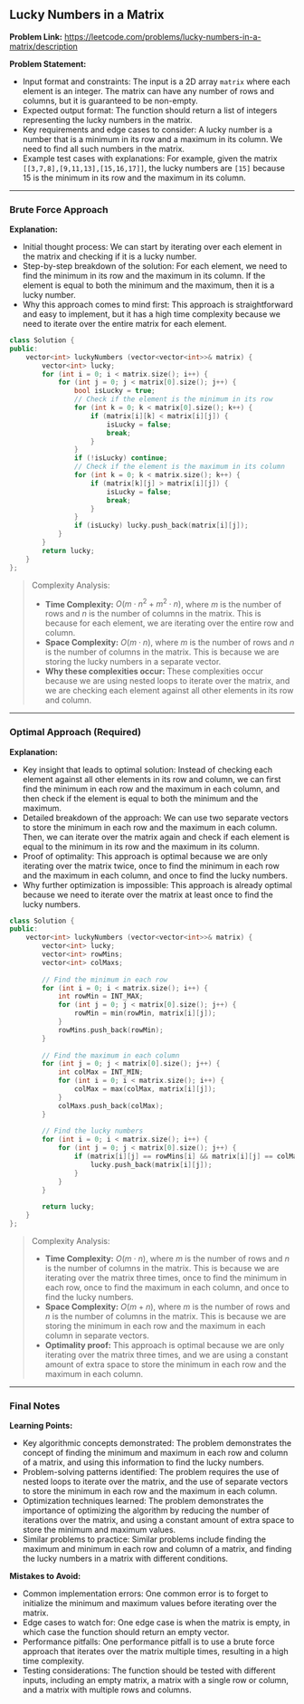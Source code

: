 ## Lucky Numbers in a Matrix

**Problem Link:** https://leetcode.com/problems/lucky-numbers-in-a-matrix/description

**Problem Statement:**
- Input format and constraints: The input is a 2D array `matrix` where each element is an integer. The matrix can have any number of rows and columns, but it is guaranteed to be non-empty.
- Expected output format: The function should return a list of integers representing the lucky numbers in the matrix.
- Key requirements and edge cases to consider: A lucky number is a number that is a minimum in its row and a maximum in its column. We need to find all such numbers in the matrix.
- Example test cases with explanations: For example, given the matrix `[[3,7,8],[9,11,13],[15,16,17]]`, the lucky numbers are `[15]` because 15 is the minimum in its row and the maximum in its column.

---

### Brute Force Approach

**Explanation:**
- Initial thought process: We can start by iterating over each element in the matrix and checking if it is a lucky number.
- Step-by-step breakdown of the solution: For each element, we need to find the minimum in its row and the maximum in its column. If the element is equal to both the minimum and the maximum, then it is a lucky number.
- Why this approach comes to mind first: This approach is straightforward and easy to implement, but it has a high time complexity because we need to iterate over the entire matrix for each element.

```cpp
class Solution {
public:
    vector<int> luckyNumbers (vector<vector<int>>& matrix) {
        vector<int> lucky;
        for (int i = 0; i < matrix.size(); i++) {
            for (int j = 0; j < matrix[0].size(); j++) {
                bool isLucky = true;
                // Check if the element is the minimum in its row
                for (int k = 0; k < matrix[0].size(); k++) {
                    if (matrix[i][k] < matrix[i][j]) {
                        isLucky = false;
                        break;
                    }
                }
                if (!isLucky) continue;
                // Check if the element is the maximum in its column
                for (int k = 0; k < matrix.size(); k++) {
                    if (matrix[k][j] > matrix[i][j]) {
                        isLucky = false;
                        break;
                    }
                }
                if (isLucky) lucky.push_back(matrix[i][j]);
            }
        }
        return lucky;
    }
};
```

> Complexity Analysis:
> - **Time Complexity:** $O(m \cdot n^2 + m^2 \cdot n)$, where $m$ is the number of rows and $n$ is the number of columns in the matrix. This is because for each element, we are iterating over the entire row and column.
> - **Space Complexity:** $O(m \cdot n)$, where $m$ is the number of rows and $n$ is the number of columns in the matrix. This is because we are storing the lucky numbers in a separate vector.
> - **Why these complexities occur:** These complexities occur because we are using nested loops to iterate over the matrix, and we are checking each element against all other elements in its row and column.

---

### Optimal Approach (Required)

**Explanation:**
- Key insight that leads to optimal solution: Instead of checking each element against all other elements in its row and column, we can first find the minimum in each row and the maximum in each column, and then check if the element is equal to both the minimum and the maximum.
- Detailed breakdown of the approach: We can use two separate vectors to store the minimum in each row and the maximum in each column. Then, we can iterate over the matrix again and check if each element is equal to the minimum in its row and the maximum in its column.
- Proof of optimality: This approach is optimal because we are only iterating over the matrix twice, once to find the minimum in each row and the maximum in each column, and once to find the lucky numbers.
- Why further optimization is impossible: This approach is already optimal because we need to iterate over the matrix at least once to find the lucky numbers.

```cpp
class Solution {
public:
    vector<int> luckyNumbers (vector<vector<int>>& matrix) {
        vector<int> lucky;
        vector<int> rowMins;
        vector<int> colMaxs;
        
        // Find the minimum in each row
        for (int i = 0; i < matrix.size(); i++) {
            int rowMin = INT_MAX;
            for (int j = 0; j < matrix[0].size(); j++) {
                rowMin = min(rowMin, matrix[i][j]);
            }
            rowMins.push_back(rowMin);
        }
        
        // Find the maximum in each column
        for (int j = 0; j < matrix[0].size(); j++) {
            int colMax = INT_MIN;
            for (int i = 0; i < matrix.size(); i++) {
                colMax = max(colMax, matrix[i][j]);
            }
            colMaxs.push_back(colMax);
        }
        
        // Find the lucky numbers
        for (int i = 0; i < matrix.size(); i++) {
            for (int j = 0; j < matrix[0].size(); j++) {
                if (matrix[i][j] == rowMins[i] && matrix[i][j] == colMaxs[j]) {
                    lucky.push_back(matrix[i][j]);
                }
            }
        }
        
        return lucky;
    }
};
```

> Complexity Analysis:
> - **Time Complexity:** $O(m \cdot n)$, where $m$ is the number of rows and $n$ is the number of columns in the matrix. This is because we are iterating over the matrix three times, once to find the minimum in each row, once to find the maximum in each column, and once to find the lucky numbers.
> - **Space Complexity:** $O(m + n)$, where $m$ is the number of rows and $n$ is the number of columns in the matrix. This is because we are storing the minimum in each row and the maximum in each column in separate vectors.
> - **Optimality proof:** This approach is optimal because we are only iterating over the matrix three times, and we are using a constant amount of extra space to store the minimum in each row and the maximum in each column.

---

### Final Notes

**Learning Points:**
- Key algorithmic concepts demonstrated: The problem demonstrates the concept of finding the minimum and maximum in each row and column of a matrix, and using this information to find the lucky numbers.
- Problem-solving patterns identified: The problem requires the use of nested loops to iterate over the matrix, and the use of separate vectors to store the minimum in each row and the maximum in each column.
- Optimization techniques learned: The problem demonstrates the importance of optimizing the algorithm by reducing the number of iterations over the matrix, and using a constant amount of extra space to store the minimum and maximum values.
- Similar problems to practice: Similar problems include finding the maximum and minimum in each row and column of a matrix, and finding the lucky numbers in a matrix with different conditions.

**Mistakes to Avoid:**
- Common implementation errors: One common error is to forget to initialize the minimum and maximum values before iterating over the matrix.
- Edge cases to watch for: One edge case is when the matrix is empty, in which case the function should return an empty vector.
- Performance pitfalls: One performance pitfall is to use a brute force approach that iterates over the matrix multiple times, resulting in a high time complexity.
- Testing considerations: The function should be tested with different inputs, including an empty matrix, a matrix with a single row or column, and a matrix with multiple rows and columns.